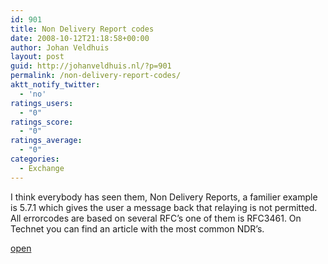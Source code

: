 ```yaml
---
id: 901
title: Non Delivery Report codes
date: 2008-10-12T21:18:58+00:00
author: Johan Veldhuis
layout: post
guid: http://johanveldhuis.nl/?p=901
permalink: /non-delivery-report-codes/
aktt_notify_twitter:
  - 'no'
ratings_users:
  - "0"
ratings_score:
  - "0"
ratings_average:
  - "0"
categories:
  - Exchange
---
```

I think everybody has seen them, Non Delivery Reports, a familier example is 5.7.1 which gives the user a message back that relaying is not permitted. All errorcodes are based on several RFC&#8217;s one of them is RFC3461. On Technet you can find an article with the most common NDR&#8217;s.

<a href="http://technet.microsoft.com/nl-nl/library/bb232118(en-us,EXCHG.80).aspx" target="_blank">open</a>